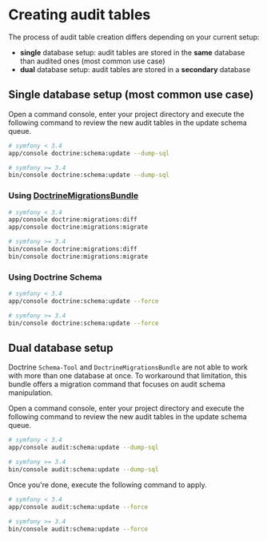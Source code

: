 # Creating audit tables

The process of audit table creation differs depending on your current setup:
- **single** database setup: audit tables are stored in the **same** database than audited ones (most common use case)
- **dual** database setup: audit tables are stored in a **secondary** database


## Single database setup (most common use case)
Open a command console, enter your project directory and execute the
following command to review the new audit tables in the update schema queue.

```bash
# symfony < 3.4
app/console doctrine:schema:update --dump-sql 
```

```bash
# symfony >= 3.4
bin/console doctrine:schema:update --dump-sql 
```

### Using [DoctrineMigrationsBundle](http://symfony.com/doc/current/bundles/DoctrineMigrationsBundle/index.html)
```bash
# symfony < 3.4
app/console doctrine:migrations:diff
app/console doctrine:migrations:migrate
```

```bash
# symfony >= 3.4
bin/console doctrine:migrations:diff
bin/console doctrine:migrations:migrate
```

### Using Doctrine Schema
```bash
# symfony < 3.4
app/console doctrine:schema:update --force
```

```bash
# symfony >= 3.4
bin/console doctrine:schema:update --force
```


## Dual database setup
Doctrine `Schema-Tool` and `DoctrineMigrationsBundle` are not able to work with more than one
database at once. To workaround that limitation, this bundle offers a migration command that 
focuses on audit schema manipulation.

Open a command console, enter your project directory and execute the following command to 
review the new audit tables in the update schema queue.

```bash
# symfony < 3.4
app/console audit:schema:update --dump-sql 
```

```bash
# symfony >= 3.4
bin/console audit:schema:update --dump-sql 
```

Once you're done, execute the following command to apply.
    
```bash
# symfony < 3.4
app/console audit:schema:update --force
```

```bash
# symfony >= 3.4
bin/console audit:schema:update --force
```
